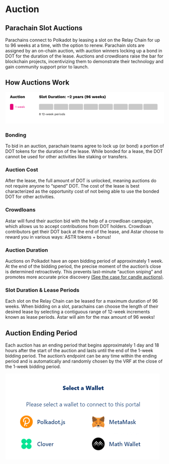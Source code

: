 # Auction

## Parachain Slot Auctions

Parachains connect to Polkadot by leasing a slot on the Relay Chain for up to 96 weeks at a time, with the option to renew. Parachain slots are assigned by an on-chain auction, with auction winners locking up a bond in DOT for the duration of the lease. Auctions and crowdloans raise the bar for blockchain projects, incentivizing them to demonstrate their technology and gain community support prior to launch.

## How Auctions Work

![](<../../.gitbook/assets/image (111) (1) (1) (1) (1) (1) (1).png>)

### Bonding

To bid in an auction, parachain teams agree to lock up (or bond) a portion of DOT tokens for the duration of the lease. While bonded for a lease, the DOT cannot be used for other activities like staking or transfers.

### Auction Cost

After the lease, the full amount of DOT is unlocked, meaning auctions do not require anyone to “spend” DOT. The cost of the lease is best characterized as the opportunity cost of not being able to use the bonded DOT for other activities.

### Crowdloans

Astar will fund their auction bid with the help of a crowdloan campaign, which allows us to accept contributions from DOT holders. Crowdloan contributors get their DOT back at the end of the lease, and Astar choose to reward you in various ways: ASTR tokens + bonus!

### Auction Duration

Auctions on Polkadot have an open bidding period of approximately 1 week. At the end of the bidding period, the precise moment of the auction’s close is determined retroactively. This prevents last-minute “auction sniping” and promotes more accurate price discovery [(See the case for candle auctions)](https://polkadot.network/blog/research-update-the-case-for-candle-auctions/).

### Slot Duration & Lease Periods

Each slot on the Relay Chain can be leased for a maximum duration of 96 weeks. When bidding on a slot, parachains can choose the length of their desired lease by selecting a contiguous range of 12-week increments known as lease periods. Astar will aim for the max amount of 96 weeks!

## Auction Ending Period

Each auction has an ending period that begins approximately 1 day and 18 hours after the start of the auction and lasts until the end of the 1-week bidding period. The auction’s endpoint can be any time within the ending period and is automatically and randomly chosen by the VRF at the close of the 1-week bidding period.

![](<../../.gitbook/assets/image (112) (1) (1) (1).png>)
